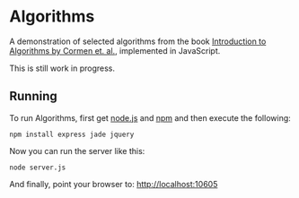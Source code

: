 Algorithms
==========

A demonstration of selected algorithms from the book
[Introduction to Algorithms by Cormen et. al.](http://mitpress.mit.edu/catalog/item/default.asp?ttype=2&tid=11866),
implemented in JavaScript.

This is still work in progress.

Running
-------

To run Algorithms, first get [node.js](http://nodejs.org/) and
[npm](http://npmjs.org/) and then execute the following:

    npm install express jade jquery

Now you can run the server like this:

    node server.js

And finally, point your browser to: [http://localhost:10605](http://localhost:10605)
